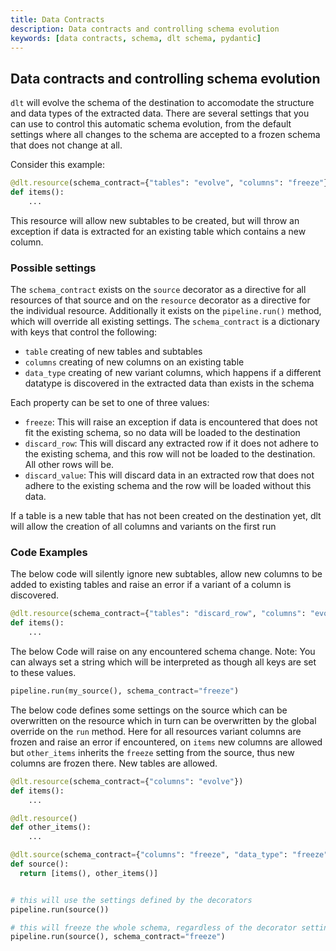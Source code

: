 ```yaml
---
title: Data Contracts
description: Data contracts and controlling schema evolution
keywords: [data contracts, schema, dlt schema, pydantic]
---
```


## Data contracts and controlling schema evolution

`dlt` will evolve the schema of the destination to accomodate the structure and data types of the extracted data. There are several settings
that you can use to control this automatic schema evolution, from the default settings where all changes to the schema are accepted to
a frozen schema that does not change at all. 

Consider this example:

```py
@dlt.resource(schema_contract={"tables": "evolve", "columns": "freeze"})
def items():
    ...
```

This resource will allow new subtables to be created, but will throw an exception if data is extracted for an existing table which 
contains a new column. 

### Possible settings

The `schema_contract` exists on the `source` decorator as a directive for all resources of that source and on the 
`resource` decorator as a directive for the individual resource.  Additionally it exists on the `pipeline.run()` method, which will override all existing settings. 
The `schema_contract` is a dictionary with keys that control the following:

* `table` creating of new tables and subtables
* `columns` creating of new columns on an existing table
* `data_type` creating of new variant columns, which happens if a different datatype is discovered in the extracted data than exists in the schema

Each property can be set to one of three values:
* `freeze`: This will raise an exception if data is encountered that does not fit the existing schema, so no data will be loaded to the destination
* `discard_row`: This will discard any extracted row if it does not adhere to the existing schema, and this row will not be loaded to the destination. All other rows will be.
* `discard_value`: This will discard data in an extracted row that does not adhere to the existing schema and the row will be loaded without this data.

If a table is a new table that has not been created on the destination yet, dlt will allow the creation of all columns and variants on the first run

### Code Examples

The below code will silently ignore new subtables, allow new columns to be added to existing tables and raise an error if a variant of a column is discovered.

```py
@dlt.resource(schema_contract={"tables": "discard_row", "columns": "evolve", "data_type": "freeze"})
def items():
    ...
```

The below Code will raise on any encountered schema change. Note: You can always set a string which will be interpreted as though all keys are set to these values.

```py
pipeline.run(my_source(), schema_contract="freeze")
```

The below code defines some settings on the source which can be overwritten on the resource which in turn can be overwritten by the global override on the `run` method.
Here for all resources variant columns are frozen and raise an error if encountered, on `items` new columns are allowed but `other_items` inherits the `freeze` setting from
the source, thus new columns are frozen there. New tables are allowed.

```py
@dlt.resource(schema_contract={"columns": "evolve"})
def items():
    ...

@dlt.resource()
def other_items():
    ...

@dlt.source(schema_contract={"columns": "freeze", "data_type": "freeze"}):
def source():
  return [items(), other_items()]


# this will use the settings defined by the decorators
pipeline.run(source())

# this will freeze the whole schema, regardless of the decorator settings
pipeline.run(source(), schema_contract="freeze")

```